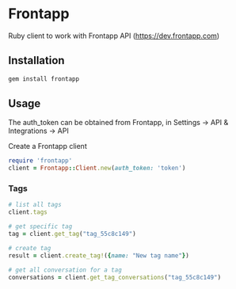 # Frontapp

Ruby client to work with Frontapp API (https://dev.frontapp.com)

## Installation

```Bash
gem install frontapp
```

## Usage

The auth_token can be obtained from Frontapp, in Settings -> API & Integrations -> API

Create a Frontapp client
```ruby
require 'frontapp'
client = Frontapp::Client.new(auth_token: 'token') 
```

### Tags
```ruby
# list all tags
client.tags

# get specific tag
tag = client.get_tag("tag_55c8c149")

# create tag
result = client.create_tag!({name: "New tag name"})

# get all conversation for a tag
conversations = client.get_tag_conversations("tag_55c8c149")
```